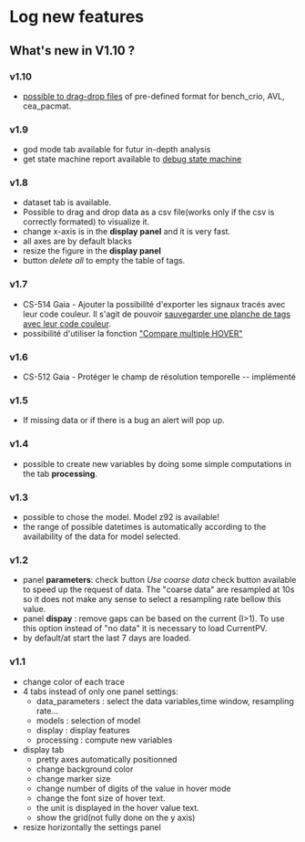 # Log new features
What's new in V1.10 ?
--------------
### v1.10
- [possible to drag-drop files](https://inocel.atlassian.net/wiki/spaces/Diagnostiq/pages/135757872/Charger+un+fichier+de+donn+es) of pre-defined format for bench\_crio, AVL, cea_pacmat. 

### v1.9
- god mode tab available for futur in-depth analysis
- get state machine report available to [debug state machine](https://inocel.atlassian.net/wiki/spaces/Diagnostiq/pages/132481048/Obtenir+un+rapport+des+tats+de+la+machine+d+tat+du+syst+me) 
### v1.8
- dataset tab is available. 
- Possible to drag and drop data as a csv file(works only if the csv is correctly formated) to visualize it.
- change x-axis is in the **display panel** and it is very fast. 
- all axes are by default blacks
- resize the figure in the **display panel** 
- button *delete all* to empty the table of tags. 
### v1.7
- CS-514 Gaia - Ajouter la possibilité d'exporter les signaux tracés avec leur code couleur. Il s'agit de pouvoir [sauvegarder une planche de tags avec leur code couleur](https://inocel.atlassian.net/wiki/spaces/Diagnostiq/pages/123535485/Importer+les+signaux+trac+s+avec+leur+code+couleur). 
- possibilité d'utiliser la fonction ["Compare multiple HOVER"](https://inocel.atlassian.net/wiki/spaces/Diagnostiq/pages/123568158/Compare+multiple+HOVER)
### v1.6
- CS-512 Gaia - Protéger le champ de résolution temporelle -- implémenté
### v1.5
- If missing data or if there is a bug an alert will pop up.
### v1.4
- possible to create new variables by doing some simple computations in the tab **processing**.
### v1.3
- possible to chose the model. Model z92 is available!
- the range of possible datetimes is automatically according to the availability of the data for model selected.
### v1.2
- panel **parameters**: check button  *Use coarse data* check button available to speed up the request of data. The "coarse data" are resampled at 10s so it does not make any sense to select a resampling rate bellow this value.
- panel **dispay** : remove gaps can be based on the current (I>1). To use this option instead of "no data" it is necessary to load CurrentPV.
- by default/at start the last 7 days are loaded.
### v1.1
- change color of each trace
- 4 tabs instead of only one panel settings:
    - data_parameters : select the data variables,time window, resampling rate...
    - models : selection of model
    - display : display features
    - processing : compute new variables
- display tab
    - pretty axes automatically positionned
    - change background color
    - change marker size
    - change number of digits of the value in hover mode
    - change the font size of hover text.
    - the unit is displayed in the hover value text.
    - show the grid(not fully done on the y axis)
- resize horizontally the settings panel
